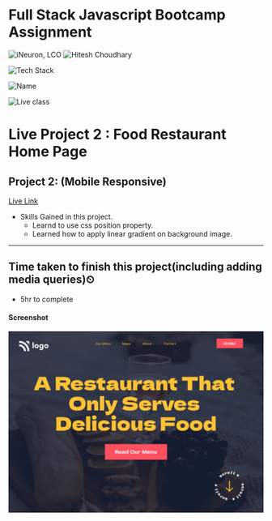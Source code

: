 # Full Stack Javascript Bootcamp Assignment

![iNeuron, LCO](https://img.shields.io/badge/iNeuron-LCO-green)
![Hitesh Choudhary](https://img.shields.io/badge/Hitesh--Choudhary-Full--stack--JS--bootcamp-red)

![Tech Stack](https://img.shields.io/badge/Tech%20Stack-HTML%20%7C%20CSS-blue)

![Name](https://img.shields.io/badge/Project%20Made%20by-Shubham%20Somvanshi-white)

![Live class](https://img.shields.io/badge/Live--Project-Food--Restaurant--Home--Page-orange)

# Live Project 2 : Food Restaurant Home Page

## Project 2: (Mobile Responsive)
[Live Link](project-2-delicious-food-template-9ysq-opy5od5l0.vercel.app)

-   Skills Gained in this project.
    -   Learnd to use css position property.
    -   Learned how to apply linear gradient on background image.
    
---

## Time taken to finish this project(including adding media queries)⏲

-   5hr to complete

#### Screenshot

![Desktop](./2.png)
